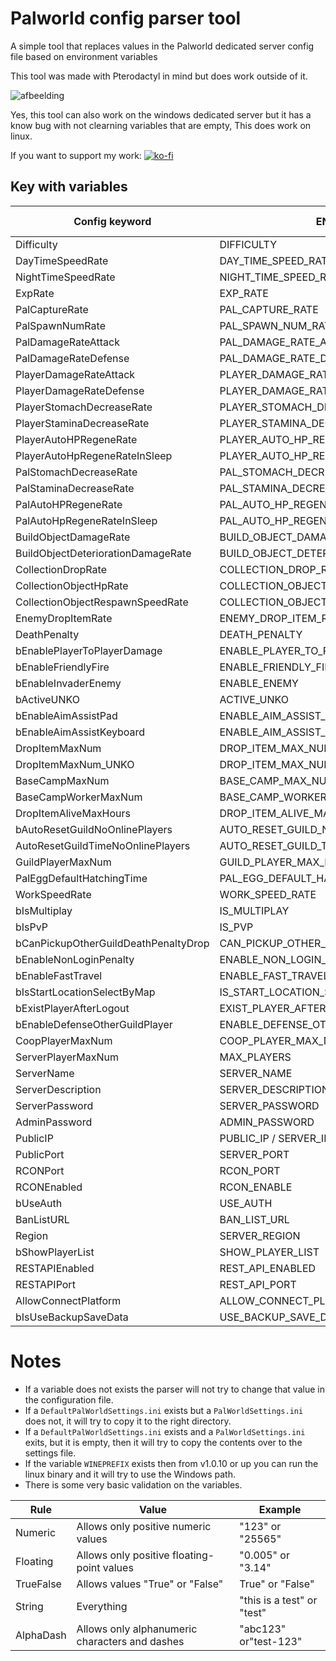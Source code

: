 # Palworld config parser tool

A simple tool that replaces values in the Palworld dedicated server config file based on environment variables

This tool was made with Pterodactyl in mind but does work outside of it.

![afbeelding](https://github.com/QuintenQVD0/Palword-server-config-parser/assets/67589015/1006e731-b397-4f39-9bca-69cfee4fd2f2)

Yes, this tool can also work on the windows dedicated server but it has a know bug with not clearning variables that are empty, This does work on linux.


If you want to support my work:
[![ko-fi](https://ko-fi.com/img/githubbutton_sm.svg)](https://ko-fi.com/J3J2HGECS)


## Key with variables

| Config keyword                          | ENV variable                              | Pterodactyl stock  |
|-----------------------------------------|-------------------------------------------|---|
| Difficulty                              | DIFFICULTY                                |   |
| DayTimeSpeedRate                        | DAY_TIME_SPEED_RATE                       |   |
| NightTimeSpeedRate                      | NIGHT_TIME_SPEED_RATE                     |   |
| ExpRate                                 | EXP_RATE                                  |   |
| PalCaptureRate                          | PAL_CAPTURE_RATE                          |   |
| PalSpawnNumRate                         | PAL_SPAWN_NUM_RATE                        |   |
| PalDamageRateAttack                     | PAL_DAMAGE_RATE_ATTACK                    |   |
| PalDamageRateDefense                    | PAL_DAMAGE_RATE_DEFENSE                   |   |
| PlayerDamageRateAttack                  | PLAYER_DAMAGE_RATE_ATTACK                 |   |
| PlayerDamageRateDefense                 | PLAYER_DAMAGE_RATE_DEFENSE                |   |
| PlayerStomachDecreaseRate               | PLAYER_STOMACH_DECREACE_RATE              |   |
| PlayerStaminaDecreaseRate               | PLAYER_STAMINA_DECREACE_RATE              |   |
| PlayerAutoHPRegeneRate                  | PLAYER_AUTO_HP_REGENE_RATE                |   |
| PlayerAutoHpRegeneRateInSleep           | PLAYER_AUTO_HP_REGENE_RATE_IN_SLEEP       |   |
| PalStomachDecreaseRate                  | PAL_STOMACH_DECREACE_RATE                 |   |
| PalStaminaDecreaseRate                  | PAL_STAMINA_DECREACE_RATE                 |   |
| PalAutoHPRegeneRate                     | PAL_AUTO_HP_REGENE_RATE                   |   |
| PalAutoHpRegeneRateInSleep              | PAL_AUTO_HP_REGENE_RATE_IN_SLEEP          |   |
| BuildObjectDamageRate                   | BUILD_OBJECT_DAMAGE_RATE                  |   |
| BuildObjectDeteriorationDamageRate      | BUILD_OBJECT_DETERIORATION_DAMAGE_RATE    |   |
| CollectionDropRate                      | COLLECTION_DROP_RATE                      |   |
| CollectionObjectHpRate                  | COLLECTION_OBJECT_HP_RATE                 |   |
| CollectionObjectRespawnSpeedRate        | COLLECTION_OBJECT_RESPAWN_SPEED_RATE      |   |
| EnemyDropItemRate                       | ENEMY_DROP_ITEM_RATE                      |   |
| DeathPenalty                            | DEATH_PENALTY                             |   |
| bEnablePlayerToPlayerDamage             | ENABLE_PLAYER_TO_PLAYER_DAMAGE            |   |
| bEnableFriendlyFire                     | ENABLE_FRIENDLY_FIRE                      |   |
| bEnableInvaderEnemy                     | ENABLE_ENEMY                              | ✅ |
| bActiveUNKO                             | ACTIVE_UNKO                               |   |
| bEnableAimAssistPad                     | ENABLE_AIM_ASSIST_PAD                     |   |
| bEnableAimAssistKeyboard                | ENABLE_AIM_ASSIST_KEYBOARD                |   |
| DropItemMaxNum                          | DROP_ITEM_MAX_NUM                         |   |
| DropItemMaxNum_UNKO                     | DROP_ITEM_MAX_NUM_UNKO                    |   |
| BaseCampMaxNum                          | BASE_CAMP_MAX_NUM                         |   |
| BaseCampWorkerMaxNum                    | BASE_CAMP_WORKER_MAX_NUM                  |   |
| DropItemAliveMaxHours                   | DROP_ITEM_ALIVE_MAX_HOURS                 |   |
| bAutoResetGuildNoOnlinePlayers          | AUTO_RESET_GUILD_NO_ONLINE_PLAYERS        |   |
| AutoResetGuildTimeNoOnlinePlayers       | AUTO_RESET_GUILD_TIME_NO_ONLINE_PLAYERS   |   |
| GuildPlayerMaxNum                       | GUILD_PLAYER_MAX_NUM                      |   |
| PalEggDefaultHatchingTime               | PAL_EGG_DEFAULT_HATCHING_TIME             |   |
| WorkSpeedRate                           | WORK_SPEED_RATE                           |   |
| bIsMultiplay                            | IS_MULTIPLAY                              |   |
| bIsPvP                                  | IS_PVP                                    |   |
| bCanPickupOtherGuildDeathPenaltyDrop    | CAN_PICKUP_OTHER_GUILD_DEATH_PENALTY_DROP |   |
| bEnableNonLoginPenalty                  | ENABLE_NON_LOGIN_PENALTY                  |   |
| bEnableFastTravel                       | ENABLE_FAST_TRAVEL                        |   |
| bIsStartLocationSelectByMap             | IS_START_LOCATION_SELECT_BY_MAP           |   |
| bExistPlayerAfterLogout                 | EXIST_PLAYER_AFTER_LOGOUT                 |   |
| bEnableDefenseOtherGuildPlayer          | ENABLE_DEFENSE_OTHER_GUILD_PLAYER         |   |
| CoopPlayerMaxNum                        | COOP_PLAYER_MAX_NUM                       |   |
| ServerPlayerMaxNum                      | MAX_PLAYERS                               | ✅ |
| ServerName                              | SERVER_NAME                               | ✅ |
| ServerDescription                       | SERVER_DESCRIPTION                        | ✅ |
| ServerPassword                          | SERVER_PASSWORD                           | ✅ |
| AdminPassword                           | ADMIN_PASSWORD                            | ✅ |
| PublicIP                                | PUBLIC_IP / SERVER_IP (v1.0.10 or later)  | ✅ |
| PublicPort                              | SERVER_PORT                               | ✅ |
| RCONPort                                | RCON_PORT                                 | ✅ |
| RCONEnabled                             | RCON_ENABLE                               | ✅ |
| bUseAuth                                | USE_AUTH                                  |   |
| BanListURL                              | BAN_LIST_URL                              |   |
| Region                                  | SERVER_REGION                             |   |
| bShowPlayerList                         | SHOW_PLAYER_LIST                          |   |
| RESTAPIEnabled                           | REST_API_ENABLED                         |   |
| RESTAPIPort                              | REST_API_PORT                            |   |
| AllowConnectPlatform                     | ALLOW_CONNECT_PLATFORM                   |   |
| bIsUseBackupSaveData                     | USE_BACKUP_SAVE_DATA                     |   |


# Notes

- If a variable does not exists the parser will not try to change that value in the configuration file.
- If a `DefaultPalWorldSettings.ini` exists but a `PalWorldSettings.ini` does not, it will try to copy it to the right directory.
- If a `DefaultPalWorldSettings.ini` exists and a `PalWorldSettings.ini` exits, but it is empty, then it will try to copy the contents over to the settings file.
- If the variable `WINEPREFIX` exists then from v1.0.10 or up you can run the linux binary and it will try to use the Windows path.
- There is some very basic validation on the variables.

|Rule|Value|Example|
|-----|-----|-----|
|Numeric|Allows only positive numeric values|"123" or "25565"|
|Floating|Allows only positive floating-point values|"0.005" or "3.14"|
|TrueFalse| Allows values "True" or "False"|True" or "False"|
|String|Everything|"this is a test" or "test"|
|AlphaDash|Allows only alphanumeric characters and dashes|"abc123" or"test-123"|
